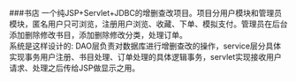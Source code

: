 ###书店
一个纯JSP+Servlet+JDBC的增删查改项目。项目分用户模块和管理员模块，匿名用户只可浏览，注册用户浏览、收藏、下单、模拟支付。管理员在后台添加删除修改书目，添加删除修改分类，处理订单。<br/>
系统是这样设计的: DAO层负责对数据库进行增删查改的操作，service层分具体实现事务用户注册、书目处理、订单处理的具体逻辑事务，servlet实现接收用户请求、处理之后传给JSP做显示之用。

